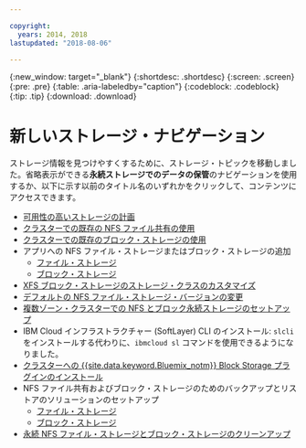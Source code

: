 ```yaml
---

copyright:
  years: 2014, 2018
lastupdated: "2018-08-06"

---
```


{:new_window: target="_blank"}
{:shortdesc: .shortdesc}
{:screen: .screen}
{:pre: .pre}
{:table: .aria-labeledby="caption"}
{:codeblock: .codeblock}
{:tip: .tip}
{:download: .download}


# 新しいストレージ・ナビゲーション
ストレージ情報を見つけやすくするために、ストレージ・トピックを移動しました。省略表示ができる**永続ストレージでのデータの保管**のナビゲーションを使用するか、以下に示す以前のタイトル名のいずれかをクリックして、コンテンツにアクセスできます。

*  [可用性の高いストレージの計画](cs_storage_planning.html#storage_planning)
*  [クラスターでの既存の NFS ファイル共有の使用](cs_storage_file.html#existing_file)
*  [クラスターでの既存のブロック・ストレージの使用](cs_storage_block.html#existing_block)
*  アプリへの NFS ファイル・ストレージまたはブロック・ストレージの追加
    * [ファイル・ストレージ](cs_storage_file.html#add_file)
    * [ブロック・ストレージ](cs_storage_block.html#add_block)
*  [XFS ブロック・ストレージのストレージ・クラスのカスタマイズ](cs_storage_block.html#custom_storageclass)
*  [デフォルトの NFS ファイル・ストレージ・バージョンの変更](cs_storage_file.html#nfs_version)
*  [複数ゾーン・クラスターでの NFS とブロック永続ストレージのセットアップ](cs_storage_basics.html#multizone)
*  IBM Cloud インフラストラクチャー (SoftLayer) CLI のインストール: `slcli` をインストールする代わりに、`ibmcloud sl` コマンドを使用できるようになりました。
*  [クラスターへの {{site.data.keyword.Bluemix_notm}} Block Storage プラグインのインストール](cs_storage_block.html#install_block)
*  NFS ファイル共有およびブロック・ストレージのためのバックアップとリストアのソリューションのセットアップ
    * [ファイル・ストレージ](cs_storage_file.html#backup_restore)
    * [ブロック・ストレージ](cs_storage_block.html#backup_restore)
*  [永続 NFS ファイル・ストレージとブロック・ストレージのクリーンアップ](cs_storage_remove.html#cleanup)
